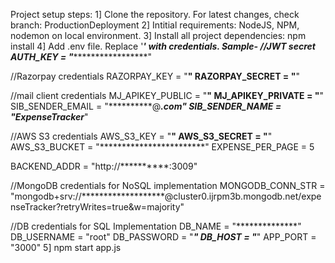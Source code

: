 Project setup steps:
1] Clone the repository. For latest changes, check branch: ProductionDeployment
2] Intitial requirements: NodeJS, NPM, nodemon on local environment.
3] Install all project dependencies: npm install
4] Add .env file. Replace '*******' with credentials. 
   Sample- 
   //JWT secret
   AUTH_KEY = "************************"

   //Razorpay credentials
   RAZORPAY_KEY = "************************"
   RAZORPAY_SECRET = "************************"

   //mail client credentials
   MJ_APIKEY_PUBLIC = "************************"
   MJ_APIKEY_PRIVATE = "************************"
   SIB_SENDER_EMAIL = "**********@*****.com"
   SIB_SENDER_NAME = "ExpenseTracker*****"

   //AWS S3 credentials
   AWS_S3_KEY = "************************"
   AWS_S3_SECRET = "************************"
   AWS_S3_BUCKET = "************************"
   EXPENSE_PER_PAGE = 5

   BACKEND_ADDR = "http://**********:3009"
   
   //MongoDB credentials for NoSQL implementation
   MONGODB_CONN_STR = "mongodb+srv://*******************@cluster0.ijrpm3b.mongodb.net/expenseTracker?retryWrites=true&w=majority"

   //DB credentials for SQL Implementation
   DB_NAME = "**************"
   DB_USERNAME = "root"
   DB_PASSWORD = "*************"
   DB_HOST = "*************"
   APP_PORT = "3000"
5] npm start app.js

